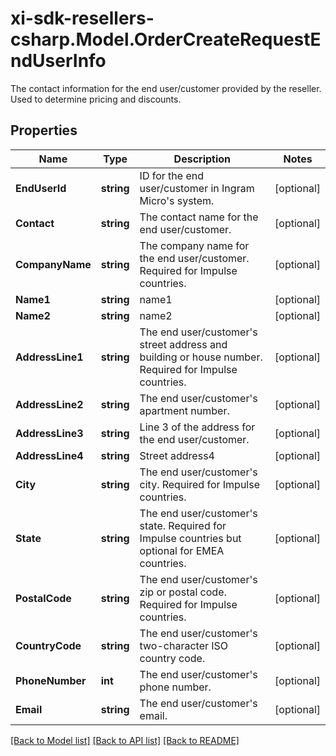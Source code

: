 # xi-sdk-resellers-csharp.Model.OrderCreateRequestEndUserInfo
The contact information for the end user/customer provided by the reseller. Used to determine pricing and discounts.

## Properties

Name | Type | Description | Notes
------------ | ------------- | ------------- | -------------
**EndUserId** | **string** | ID for the end user/customer in Ingram Micro&#39;s system. | [optional] 
**Contact** | **string** | The contact name for the end user/customer. | [optional] 
**CompanyName** | **string** | The company name for the end user/customer. Required for Impulse countries. | [optional] 
**Name1** | **string** | name1 | [optional] 
**Name2** | **string** | name2 | [optional] 
**AddressLine1** | **string** | The end user/customer&#39;s street address and building or house number. Required for Impulse countries. | [optional] 
**AddressLine2** | **string** | The end user/customer&#39;s apartment number. | [optional] 
**AddressLine3** | **string** | Line 3 of the address for the end user/customer. | [optional] 
**AddressLine4** | **string** | Street address4 | [optional] 
**City** | **string** | The end user/customer&#39;s city. Required for Impulse countries. | [optional] 
**State** | **string** | The end user/customer&#39;s state. Required for Impulse countries but optional for EMEA countries. | [optional] 
**PostalCode** | **string** | The end user/customer&#39;s zip or postal code. Required for Impulse countries. | [optional] 
**CountryCode** | **string** | The end user/customer&#39;s two-character ISO country code. | [optional] 
**PhoneNumber** | **int** | The end user/customer&#39;s phone number. | [optional] 
**Email** | **string** | The end user/customer&#39;s email. | [optional] 

[[Back to Model list]](../README.md#documentation-for-models) [[Back to API list]](../README.md#documentation-for-api-endpoints) [[Back to README]](../README.md)

